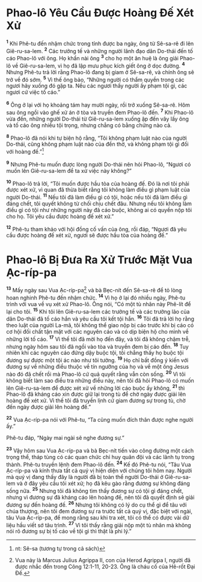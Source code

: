# Phao-lô Yêu Cầu Được Hoàng Đế Xét Xử
<sup><b>1</b></sup> Khi Phê-tu đến nhậm chức trong tỉnh được ba ngày, ông từ Sê-sa-rê đi lên Giê-ru-sa-lem. <sup><b>2</b></sup> Các trưởng tế và những người lãnh đạo dân Do-thái đến tố cáo Phao-lô với ông. Họ khẩn nài ông <sup><b>3</b></sup> cho họ một ân huệ là ông giải Phao-lô về Giê-ru-sa-lem, vì họ đã lập mưu phục kích giết ông ở dọc đường. <sup><b>4</b></sup> Nhưng Phê-tu trả lời rằng Phao-lô đang bị giam ở Sê-sa-rê, và chính ông sẽ trở về đó sớm. <sup><b>5</b></sup> Vì thế ông bảo, “Những người có thẩm quyền trong các ngươi hãy xuống đó gặp ta. Nếu các ngươi thấy người ấy phạm tội gì, các ngươi cứ việc tố cáo.”

<sup><b>6</b></sup> Ông ở lại với họ khoảng tám hay mười ngày, rồi trở xuống Sê-sa-rê. Hôm sau ông ngồi vào ghế xử án ở tòa và truyền đem Phao-lô đến. <sup><b>7</b></sup> Khi Phao-lô vừa đến, những người Do-thái từ Giê-ru-sa-lem xuống ập đến vây lấy ông và tố cáo ông nhiều tội trọng, nhưng chẳng có bằng chứng nào cả.

<sup><b>8</b></sup> Phao-lô đã nói khi tự biện hộ rằng, “Tôi không phạm luật nào của người Do-thái, cũng không phạm luật nào của đền thờ, và không phạm tội gì đối với hoàng đế.”[^1]

<sup><b>9</b></sup> Nhưng Phê-tu muốn được lòng người Do-thái nên hỏi Phao-lô, “Ngươi có muốn lên Giê-ru-sa-lem để ta xử việc này không?”

<sup><b>10</b></sup> Phao-lô trả lời, “Tôi muốn được hầu tòa của hoàng đế. Đó là nơi tôi phải được xét xử, vì quan đã thừa biết rằng tôi không làm điều gì phạm luật của người Do-thái. <sup><b>11</b></sup> Nếu tôi đã làm điều gì có tội, hoặc nếu tôi đã làm điều gì đáng chết, tôi quyết không từ chối chịu chết đâu. Nhưng nếu tôi không làm điều gì có tội như những người này đã cáo buộc, không ai có quyền nộp tôi cho họ. Tôi yêu cầu được hoàng đế xét xử.”

<sup><b>12</b></sup> Phê-tu tham khảo với hội đồng cố vấn của ông, rồi đáp, “Ngươi đã yêu cầu được hoàng đế xét xử, ngươi sẽ được hầu tòa của hoàng đế.”


# Phao-lô Bị Đưa Ra Xử Trước Mặt Vua Ạc-ríp-pa
<sup><b>13</b></sup> Mấy ngày sau Vua Ạc-ríp-pa[^2] và bà Bẹc-nít đến Sê-sa-rê để tỏ lòng hoan nghinh Phê-tu đến nhậm chức. <sup><b>14</b></sup> Vì họ ở lại đó nhiều ngày, Phê-tu trình với vua về vụ xét xử Phao-lô. Ông nói, “Có một tù nhân này Phê-lít để lại cho tôi. <sup><b>15</b></sup> Khi tôi lên Giê-ru-sa-lem các trưởng tế và các trưởng lão của dân Do-thái đã tố cáo hắn và yêu cầu tôi kết tội hắn. <sup><b>16</b></sup> Tôi đã trả lời họ rằng theo luật của người La-mã, tôi không thể giao nộp bị cáo trước khi bị cáo có cơ hội đối chất tận mặt với các nguyên cáo và có dịp biện hộ cho mình về những lời tố cáo. <sup><b>17</b></sup> Vì thế tôi đã mời họ đến đây, và tôi đã không chậm trễ, nhưng ngày hôm sau tôi đã ngồi vào tòa và truyền đem bị cáo đến. <sup><b>18</b></sup> Tuy nhiên khi các nguyên cáo đứng dậy buộc tội, tôi chẳng thấy họ buộc tội đương sự được một tội ác nào như tôi tưởng. <sup><b>19</b></sup> Họ chỉ bất đồng ý kiến với đương sự về những điều thuộc về tín ngưỡng của họ và về một ông Jesus nào đó đã chết rồi mà Phao-lô cứ quả quyết rằng vẫn còn sống. <sup><b>20</b></sup> Vì tôi không biết làm sao điều tra những điều này, nên tôi đã hỏi Phao-lô có muốn lên Giê-ru-sa-lem để được xét xử về những lời cáo buộc ấy không, <sup><b>21</b></sup> thì Phao-lô đã kháng cáo xin được giữ lại trong tù để chờ ngày được giải lên hoàng đế xét xử. Vì thế tôi đã truyền lịnh cứ giam đương sự trong tù, chờ đến ngày được giải lên hoàng đế.”

<sup><b>22</b></sup> Vua Ạc-ríp-pa nói với Phê-tu, “Ta cũng muốn đích thân được nghe người ấy.”

Phê-tu đáp, “Ngày mai ngài sẽ nghe đương sự.”

<sup><b>23</b></sup> Vậy hôm sau Vua Ạc-ríp-pa và bà Bẹc-nít tiến vào công đường một cách trọng thể, tháp tùng có các quan chức chỉ huy quân đội và các lãnh tụ trong thành. Phê-tu truyền lệnh đem Phao-lô đến. <sup><b>24</b></sup> Kế đó Phê-tu nói, “Tâu Vua Ạc-ríp-pa và kính thưa tất cả quý vị hiện diện với chúng tôi hôm nay. Người mà quý vị đang thấy đây là người đã bị toàn thể người Do-thái ở Giê-ru-sa-lem và ở đây yêu cầu tôi xét xử; họ đã kêu gào rằng đương sự không đáng sống nữa. <sup><b>25</b></sup> Nhưng tôi đã không tìm thấy đương sự có tội gì đáng chết, nhưng vì đương sự đã kháng cáo lên hoàng đế, nên tôi đã quyết định sẽ giải đương sự đến hoàng đế. <sup><b>26</b></sup> Nhưng tôi không có lý do cụ thể gì để tâu với chúa thượng, nên tôi đem đương sự ra trước tất cả quý vị, đặc biệt với ngài, tâu Vua Ạc-ríp-pa, để mong rằng sau khi tra xét, tôi có thể có được vài dữ liệu hầu viết sớ tâu trình. <sup><b>27</b></sup> Vì tôi thấy rằng giải nộp một tù nhân mà không nói rõ đương sự bị tố cáo về tội gì thì thật là phi lý.”

[^1]: nt: Sê-sa (tương tự trong cả sách)
[^2]: Vua này là Marcus Julius Agrippa II, con của Herod Agrippa I, người đã được nhắc đến trong Công 12:1-11, 20-23. Ông là cháu cố của Hê-rốt Đại Đế.
